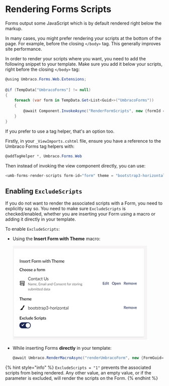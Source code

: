 # Rendering Forms Scripts

Forms output some JavaScript which is by default rendered right below the markup.

In many cases, you might prefer rendering your scripts at the bottom of the page. For example, before the closing `</body>` tag. This generally improves site performance.

In order to render your scripts where you want, you need to add the following snippet to your template. Make sure you add it below your scripts, right before the closing `</body>` tag:

```csharp
@using Umbraco.Forms.Web.Extensions;

@if (TempData["UmbracoForms"] != null)
{
    foreach (var form in TempData.Get<List<Guid>>("UmbracoForms"))
    {
        @await Component.InvokeAsync("RenderFormScripts", new {formId = form, theme = "bootstrap3-horizontal"})
    }
}
```

If you prefer to use a tag helper, that's an option too.

Firstly, in your `_ViewImports.cshtml` file, ensure you have a reference to the Umbraco Forms tag helpers with:

```csharp
@addTagHelper *, Umbraco.Forms.Web
```

Then instead of invoking the view component directly, you can use:

```csharp
<umb-forms-render-scripts form-id="form" theme = "bootstrap3-horizontal" />
```

## Enabling `ExcludeScripts`

If you do not want to render the associated scripts with a Form, you need to explicitly say so. You need to make sure `ExcludeScripts` is checked/enabled, whether you are inserting your Form using a macro or adding it directly in your template.

To enable `ExcludeScripts`:

- Using the **Insert Form with Theme** macro:

    ![Exclude scripts](images/exclude-scripts-v9.png)

- While inserting Forms **directly** in your template:

    ```csharp
    @await Umbraco.RenderMacroAsync("renderUmbracoForm", new {FormGuid="6c3f053c-1774-43fa-ad95-710a01d9cd12", FormTheme="bootstrap3-horizontal", ExcludeScripts="1"})
    ```

{% hint style="info" %}
`ExcludeScripts = "1"` prevents the associated scripts from being rendered. Any other value, an empty value, or if the parameter is excluded, will render the scripts on the Form.
{% endhint %}
